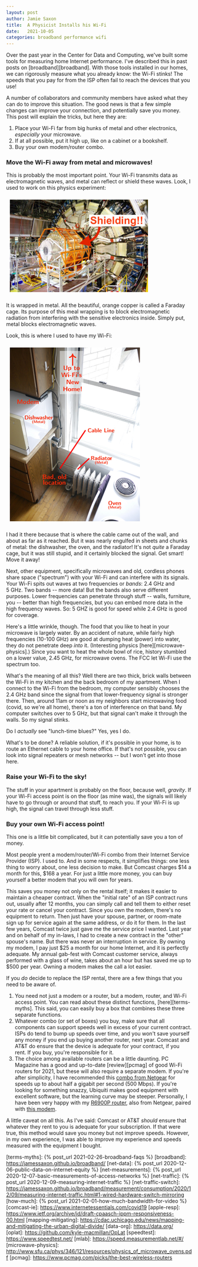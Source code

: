 ```yaml
---
layout: post
author: Jamie Saxon
title:  A Physicist Installs his Wi-Fi
date:   2021-10-05
categories: broadband performance wifi
---
```


Over the past year in the Center for Data and Computing, 
  we've built some tools for measuring home Internet performance.
I've described this in past posts on [broadband][broadband].
With those tools installed in our homes,
  we can rigorously measure what you already know:
  the Wi-Fi stinks!
The speeds that you pay for from the ISP
  often fail to reach the devices that you use!

A number of collaborators and community members have asked
  what they can do to improve this situation.
The good news is that a few simple changes
  can improve your connection, and potentially save you money.
This post will explain the tricks, but here they are:

1. Place your Wi-Fi far from big hunks of metal and other electronics, _especially_ your microwave.
2. If at all possible, put it high up, like on a cabinet or a bookshelf.
3. Buy your own modem/router combo.

### Move the Wi-Fi away from metal and microwaves!

This is probably the most important point.
Your Wi-Fi transmits data as electromagnetic waves,
  and metal can reflect or shield these waves.
Look, I used to work on this physics experiment:

<img src="/assets/img/trt_annotated.jpg" alt="Transition Radiation Tracker" style="padding:10px" height=250px class=center />

It is wrapped in metal.
All the beautiful, orange copper is called a Faraday cage.
Its purpose of this meal wrapping 
  is to block electromagnetic radiation
  from interfering with the sensitive electronics inside.
Simply put, metal blocks electromagnetic waves.

Look, this is where I used to have my Wi-Fi:

<img src="/assets/img/wifi_placement.jpg" alt="Old placement" style="padding:10px" height=470px class=center />

I had it there because that is where the cable came out of the wall,
  and about as far as it reached.
But it was nearly engulfed in sheets and chunks of metal:
  the dishwasher, the oven, and the radiator!
It's not _quite_ a Faraday cage, but it was still stupid,
  and it certainly blocked the signal.
Get smart!  Move it away!

Next, other equipment, specifically 
  microwaves and old, cordless phones share space 
  ("spectrum") with your Wi-Fi and can interfere with its signals.
Your Wi-Fi spits out waves at two frequencies or _bands_:
  2.4&nbsp;GHz and 5&nbsp;GHz.
Two bands -- more data!
But the bands also serve different purposes.
Lower frequencies can penetrate through stuff --
  walls, furniture, you -- better than high frequencies,
  but you can embed more data in the high frequency waves.
So: 5&nbsp;GHZ is good for speed while 2.4&nbsp;GHz is good for coverage.

Here's a little wrinkle, though.
The food that you like to heat in your microwave is largely water.
By an accident of nature, while fairly high frequencies (10-100&nbsp;GHz)
  are good at dumping heat (power) into water,
  they do not penetrate deep _into_ it.
(Interesting physics [here][microwave-physics].)
Since you want to heat the whole bowl of rice,
  history stumbled on a lower value, 2.45&nbsp;GHz, for microwave ovens.
The FCC let Wi-Fi use the spectrum too.

What's the meaning of all this?
Well there are two thick, brick walls
  between the Wi-Fi in my kitchen
  and the back bedroom of my apartment.
When I connect to the Wi-Fi from the bedroom,
  my computer sensibly chooses the 2.4&nbsp;GHz band 
  since the signal from that lower-frequency signal
  is stronger there.
Then, around 11am or noon
  as my neighbors start microwaving food (covid, so we're all home),
  there's a ton of interference on that band.
My computer switches over to 5&nbsp;GHz, 
  but that signal can't make it through the walls.
So my signal stinks.

Do I _actually_ see "lunch-time blues?"
Yes, yes I do.

What's to be done?
A reliable solution,
  if it's possible in your home,
  is to route an Ethernet cable
  to your home office.
If that's not possible, you can look
  into signal repeaters or mesh networks -- 
  but I won't get into those here.

### Raise your Wi-Fi to the sky!

The stuff in your apartment is probably on the floor,
  because well, _gravity_.
If your Wi-Fi access point is on the floor (as mine was),
  the signals will likely have to go through or around that stuff,
  to reach you.
If your Wi-Fi is up high, 
  the signal can travel through less stuff.

### Buy your own Wi-Fi access point!

This one is a little bit complicated,
  but it can potentially save you a ton of money.

Most people yrent a modem/router/Wi-Fi combo
  from their Internet Service Provider (ISP).
I used to.
And in some respects, it simplifies things:
  one less thing to worry about,
  one less decision to make.
But Comcast charges $14 a month for this, $168 a year.
For just a little more money, 
  you can buy yourself a better modem that you will own for years.

This saves you money not only on the rental itself;
  it makes it easier to maintain a cheaper contract.
When the "initial rate" of an ISP contract runs out, usually after 12 months,
  you can simply call and tell them to either reset your rate or cancel your contract.
Since you own the modem, there's no equipment to return.
Then just have your spouse, partner, or room-mate 
  sign up for service again at the same address, or do it for them.
In the last few years, Comcast twice just gave me the service price I wanted.
Last year and on behalf of my in-laws,
  I had to create a new contract in the "other" spouse's name.
But there was never an interruption in service.
By owning my modem, I pay just $25 a month
  for our home Internet, and it is perfectly adequate.
My annual gab-fest with Comcast customer service,
  always performed with a glass of wine,
  takes about an hour but has saved me up to $500 per year.
Owning a modem makes the call a lot easier.

If you _do_ decide to replace the ISP rental,
  there are a few things that you need to be aware of.
1. You need not just a modem or a router,
     but a modem, router, and Wi-Fi access point.
   You can read about these distinct functions, [here][terms-myths].
   This said, you can easily buy a box that combines these three separate functions.
2. Whatever combo (or set of boxes) you buy,
    make sure that all components can support speeds
    well in excess of your current contract.
   ISPs do tend to bump up speeds over time, and 
     you won't save yourself any money
     if you end up buying another router, next year.
   Comcast and AT&T do ensure that the device
     is adequate for your contract, if you rent.
   If you buy, you're responsible for it.
3. The choice among available routers can be a little daunting.
   PC Magazine has a good and up-to-date
    [review][pcmag] of good Wi-Fi routers for 2021, 
    but these will also require a separate modem.
   If you're after simplicity, I have recommended
     this [combo from Netgear][netgear]
     for speeds up to about half a gigabit per second (500&nbsp;Mbps).
   If you're looking for something snazzy,
     Ubiquiti makes good equipment with excellent software,
     but the learning curve may be steeper.
   Personally, I have been very happy with my [R6900P router][my-router],
     also from Netgear, paired with [this modem][my-modem].

A little caveat on all this.
As I've said: Comcast or AT&T _should_
  ensure that whatever they rent to you is adequate for your subscription.
If that were true, this method would save you money but not improve speeds.
However, in my own experience,
  I was able to improve my experience and speeds measured 
  with the equipment I bought.


[my-modem]:           https://www.amazon.com/gp/product/B06XH46MWW/
[my-router]:          https://www.amazon.com/gp/product/B07C65K9H9/
[netgear]:            https://www.amazon.com/NETGEAR-Nighthawk-Certified-Xfinity-Spectrum/dp/B00ZUPOF7Y/
[terms-myths]:        {% post_url 2021-02-26-broadband-faqs %}
[broadband]:          https://jamessaxon.github.io/broadband/
[net-data]:           {% post_url 2020-12-06-public-data-on-internet-equity %}
[net-measurements]:   {% post_url 2020-12-07-basic-measurements-of-access-networks %}
[net-traffic]:        {% post_url 2020-12-09-measuring-internet-traffic %}
[net-traffic-switch]: https://jamessaxon.github.io/broadband/measurement/consumption/2020/12/09/measuring-internet-traffic.html#1-wired-hardware-switch-mirroring
[how-much]:           {% post_url 2021-02-01-how-much-bandwidth-for-video %}
[comcast-ie]:         https://www.internetessentials.com/covid19
[apple-resp]:         https://www.ietf.org/archive/id/draft-cpaasch-ippm-responsiveness-00.html
[mapping-mitigating]: https://cdac.uchicago.edu/news/mapping-and-mitigating-the-urban-digital-divide/
[data-org]:           https://data.org/
[oplat]:              https://github.com/kyle-macmillan/OpLat
[speedtest]:          https://www.speedtest.net/
[mlab]:               https://speed.measurementlab.net/#/
[microwave-physics]:  http://www.sfu.ca/phys/346/121/resources/physics_of_microwave_ovens.pdf
[pcmag]:              https://www.pcmag.com/picks/the-best-wireless-routers


